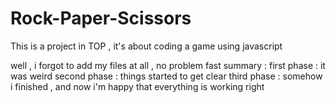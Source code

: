 # Rock-Paper-Scissors
This is a project in TOP , it's about coding a game using javascript 

well , i forgot to add my files at all , no problem 
fast summary : first phase : it was weird 
                second phase : things started to get clear 
                third phase : somehow i finished , and now i'm happy that everything is working right
